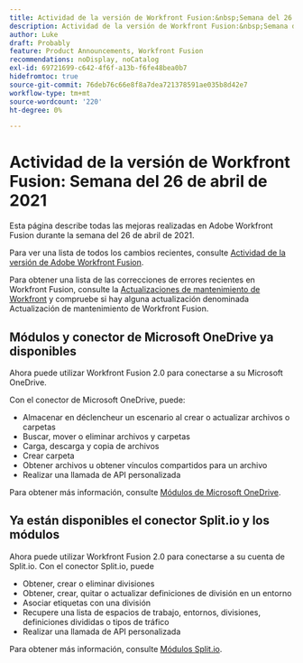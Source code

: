 ```yaml
---
title: Actividad de la versión de Workfront Fusion:&nbsp;Semana del 26 de abril de 2021
description: Actividad de la versión de Workfront Fusion:&nbsp;Semana del 26 de abril de 2021
author: Luke
draft: Probably
feature: Product Announcements, Workfront Fusion
recommendations: noDisplay, noCatalog
exl-id: 69721699-c642-4f6f-a13b-f6fe48bea0b7
hidefromtoc: true
source-git-commit: 76deb76c66e8f8a7dea721378591ae035b8d42e7
workflow-type: tm+mt
source-wordcount: '220'
ht-degree: 0%

---
```


# Actividad de la versión de Workfront Fusion: Semana del 26 de abril de 2021

Esta página describe todas las mejoras realizadas en Adobe Workfront Fusion durante la semana del 26 de abril de 2021.

Para ver una lista de todos los cambios recientes, consulte [Actividad de la versión de Adobe Workfront Fusion](../../../product-announcements/product-releases/fusion-release-activity/fusion-release-activity.md).

Para obtener una lista de las correcciones de errores recientes en Workfront Fusion, consulte la [Actualizaciones de mantenimiento de Workfront](https://experienceleague.adobe.com/docs/workfront-known-issues/releases/current-updates.html) y compruebe si hay alguna actualización denominada Actualización de mantenimiento de Workfront Fusion.

## Módulos y conector de Microsoft OneDrive ya disponibles

Ahora puede utilizar Workfront Fusion 2.0 para conectarse a su Microsoft OneDrive.

Con el conector de Microsoft OneDrive, puede:

* Almacenar en déclencheur un escenario al crear o actualizar archivos o carpetas
* Buscar, mover o eliminar archivos y carpetas
* Carga, descarga y copia de archivos
* Crear carpeta
* Obtener archivos u obtener vínculos compartidos para un archivo
* Realizar una llamada de API personalizada

Para obtener más información, consulte [Módulos de Microsoft OneDrive](../../../workfront-fusion/apps-and-their-modules/microsoft-onedrive-modules.md).

## Ya están disponibles el conector Split.io y los módulos

Ahora puede utilizar Workfront Fusion 2.0 para conectarse a su cuenta de Split.io. Con el conector Split.io, puede

* Obtener, crear o eliminar divisiones
* Obtener, crear, quitar o actualizar definiciones de división en un entorno
* Asociar etiquetas con una división
* Recupere una lista de espacios de trabajo, entornos, divisiones, definiciones divididas o tipos de tráfico
* Realizar una llamada de API personalizada

Para obtener más información, consulte [Módulos Split.io](../../../workfront-fusion/apps-and-their-modules/split-io-modules.md).
